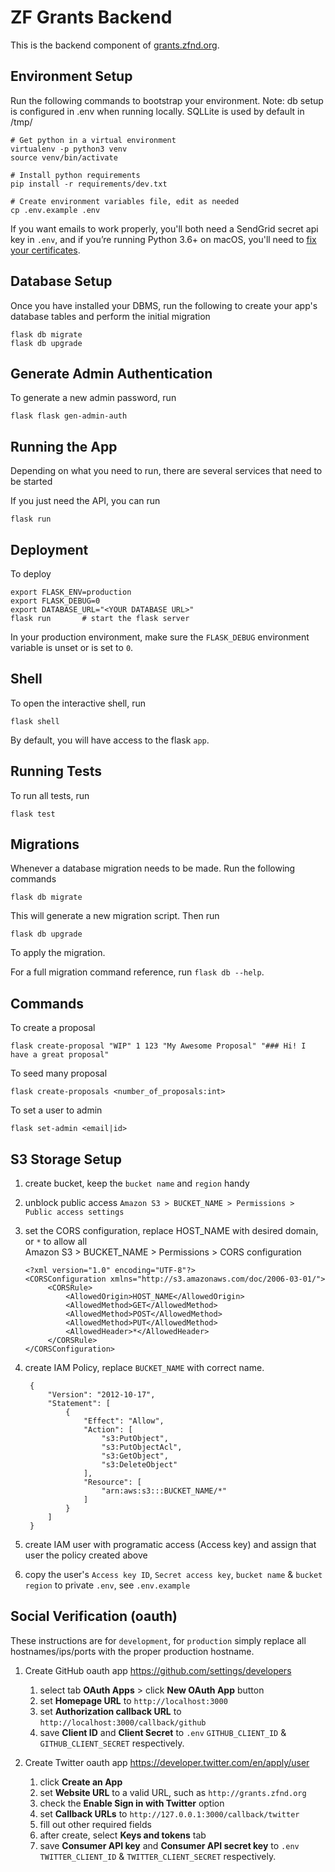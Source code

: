 # ZF Grants Backend

This is the backend component of [grants.zfnd.org](http://grants.zfnd.org).

## Environment Setup

Run the following commands to bootstrap your environment.
Note: db setup is configured in .env when running locally. SQLLite is used by default in /tmp/

    # Get python in a virtual environment
    virtualenv -p python3 venv
    source venv/bin/activate

    # Install python requirements
    pip install -r requirements/dev.txt

    # Create environment variables file, edit as needed
    cp .env.example .env

If you want emails to work properly, you'll both need a SendGrid secret api key in `.env`,
and if you’re running Python 3.6+ on macOS, you'll need to
[fix your certificates](https://stackoverflow.com/a/42334357).

## Database Setup

Once you have installed your DBMS, run the following to create your app's
database tables and perform the initial migration

    flask db migrate
    flask db upgrade

## Generate Admin Authentication

To generate a new admin password, run

    flask flask gen-admin-auth

## Running the App

Depending on what you need to run, there are several services that need to be started

If you just need the API, you can run

    flask run

## Deployment

To deploy

    export FLASK_ENV=production
    export FLASK_DEBUG=0
    export DATABASE_URL="<YOUR DATABASE URL>"
    flask run       # start the flask server

In your production environment, make sure the `FLASK_DEBUG` environment
variable is unset or is set to `0`.

## Shell

To open the interactive shell, run

    flask shell

By default, you will have access to the flask `app`.

## Running Tests

To run all tests, run

    flask test

## Migrations

Whenever a database migration needs to be made. Run the following commands

    flask db migrate

This will generate a new migration script. Then run

    flask db upgrade

To apply the migration.

For a full migration command reference, run `flask db --help`.

## Commands

To create a proposal

    flask create-proposal "WIP" 1 123 "My Awesome Proposal" "### Hi! I have a great proposal"

To seed many proposal

    flask create-proposals <number_of_proposals:int>

To set a user to admin

    flask set-admin <email|id>


## S3 Storage Setup

1. create bucket, keep the `bucket name` and `region` handy
1. unblock public access `Amazon S3 > BUCKET_NAME > Permissions > Public access settings`
1. set the CORS configuration, replace HOST_NAME with desired domain, or `*` to allow all  
   Amazon S3 > BUCKET_NAME > Permissions > CORS configuration

   ```
   <?xml version="1.0" encoding="UTF-8"?>
   <CORSConfiguration xmlns="http://s3.amazonaws.com/doc/2006-03-01/">
        <CORSRule>
            <AllowedOrigin>HOST_NAME</AllowedOrigin>
            <AllowedMethod>GET</AllowedMethod>
            <AllowedMethod>POST</AllowedMethod>
            <AllowedMethod>PUT</AllowedMethod>
            <AllowedHeader>*</AllowedHeader>
        </CORSRule>
   </CORSConfiguration>
   ```

1. create IAM Policy, replace `BUCKET_NAME` with correct name.

   ```
    {
        "Version": "2012-10-17",
        "Statement": [
            {
                "Effect": "Allow",
                "Action": [
                    "s3:PutObject",
                    "s3:PutObjectAcl",
                    "s3:GetObject",
                    "s3:DeleteObject"
                ],
                "Resource": [
                    "arn:aws:s3:::BUCKET_NAME/*"
                ]
            }
        ]
    }
   ```

1. create IAM user with programatic access (Access key) and assign that user the policy created above
1. copy the user's `Access key ID`, `Secret access key`, `bucket name` & `bucket region` to private `.env`, see `.env.example`

## Social Verification (oauth)

These instructions are for `development`, for `production` simply replace all hostnames/ips/ports with the proper production hostname.

1. Create GitHub oauth app https://github.com/settings/developers

   1. select tab **OAuth Apps** > click **New OAuth App** button
   1. set **Homepage URL** to `http://localhost:3000`
   1. set **Authorization callback URL** to `http://localhost:3000/callback/github`
   1. save **Client ID** and **Client Secret** to `.env` `GITHUB_CLIENT_ID` & `GITHUB_CLIENT_SECRET` respectively.

1. Create Twitter oauth app https://developer.twitter.com/en/apply/user

   1. click **Create an App**
   1. set **Website URL** to a valid URL, such as `http://grants.zfnd.org`
   1. check the **Enable Sign in with Twitter** option
   1. set **Callback URLs** to `http://127.0.0.1:3000/callback/twitter`
   1. fill out other required fields
   1. after create, select **Keys and tokens** tab
   1. save **Consumer API key** and **Consumer API secret key** to `.env` `TWITTER_CLIENT_ID` & `TWITTER_CLIENT_SECRET` respectively.